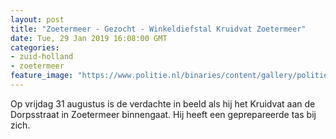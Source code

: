 ```yaml
---
layout: post
title: "Zoetermeer - Gezocht - Winkeldiefstal Kruidvat Zoetermeer"
date: Tue, 29 Jan 2019 16:08:00 GMT
categories: 
- zuid-holland 
- zoetermeer 
feature_image: "https://www.politie.nl/binaries/content/gallery/politie/gezocht/verdachten/2019/januari/06-dh/tw-29-01/reserve-190129_team_diefstal-kruidvat-2.jpg"
---
```


Op vrijdag 31 augustus is de verdachte in beeld als hij het Kruidvat aan de Dorpsstraat in Zoetermeer binnengaat. Hij heeft een geprepareerde tas bij zich.
